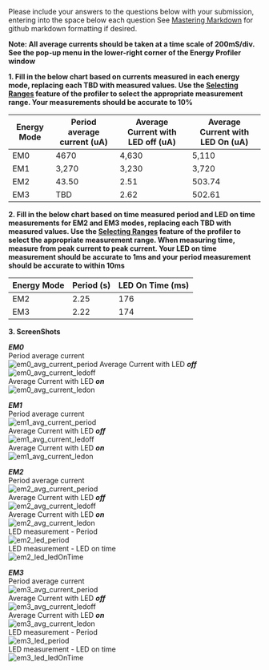 Please include your answers to the questions below with your submission, entering into the space below each question
See [Mastering Markdown](https://guides.github.com/features/mastering-markdown/) for github markdown formatting if desired.

**Note: All average currents should be taken at a time scale of 200mS/div. See the pop-up menu in the lower-right corner of the Energy Profiler window**

**1. Fill in the below chart based on currents measured in each energy mode, replacing each TBD with measured values.  Use the [Selecting Ranges](https://www.silabs.com/documents/public/user-guides/ug343-multinode-energy-profiler.pdf) feature of the profiler to select the appropriate measurement range.  Your measurements should be accurate to 10%**

Energy Mode | Period average current (uA) | Average Current with LED off (uA) | Average Current with LED On (uA)
------------| ----------------------------|-----------------------------------|-------------------------
EM0         |           4670              |           4,630                   |         5,110
EM1         |           3,270             |           3,230                   |         3,720
EM2         |           43.50             |           2.51                    |         503.74
EM3         |           TBD               |           2.62                    |         502.61

**2. Fill in the below chart based on time measured period and LED on time measurements for EM2 and EM3 modes, replacing each TBD with measured values.  Use the [Selecting Ranges](https://www.silabs.com/documents/public/user-guides/ug343-multinode-energy-profiler.pdf) feature of the profiler to select the appropriate measurement range.  When measuring time, measure from peak current to peak current.  Your LED on time measurement should be accurate to 1ms and your period measurement should be accurate to within 10ms**

Energy Mode | Period (s) | LED On Time (ms) |
------------| -----------|-------------------
EM2         |   2.25     |        176
EM3         |   2.22     |        174


**3. ScreenShots**  

***EM0***  
Period average current    
![em0_avg_current_period][em0_avg_current_period]
Average Current with LED ***off***  
![em0_avg_current_ledoff][em0_avg_current_ledoff]  
Average Current with LED ***on***  
![em0_avg_current_ledon][em0_avg_current_ledon]  

***EM1***  
Period average current    
![em1_avg_current_period][em1_avg_current_period]  
Average Current with LED ***off***  
![em1_avg_current_ledoff][em1_avg_current_ledoff]  
Average Current with LED ***on***  
![em1_avg_current_ledon][em1_avg_current_ledon]  

***EM2***  
Period average current  
![em2_avg_current_period][em2_avg_current_period]  
Average Current with LED ***off***  
![em2_avg_current_ledoff][em2_avg_current_ledoff]  
Average Current with LED ***on***  
![em2_avg_current_ledon][em2_avg_current_ledon]   
LED measurement - Period   
![em2_led_period][em2_led_period]  
LED measurement - LED on time   
![em2_led_ledOnTime][em2_led_ledOnTime]  

***EM3***  
Period average current    
![em3_avg_current_period][em3_avg_current_period]  
Average Current with LED ***off***  
![em3_avg_current_ledoff][em3_avg_current_ledoff]   
Average Current with LED ***on***  
![em3_avg_current_ledon][em3_avg_current_ledon]   
LED measurement - Period   
![em3_led_period][em3_led_period]  
LED measurement - LED on time   
![em3_led_ledOnTime][em3_led_ledOnTime]  

[em0_avg_current_period]: https://github.com/CU-ECEN-5823/ecen5823-assignment2-vido2373/blob/master/questions/Assignment2-Screenshots/em0_avg_current_period.PNG "em0_avg_current_period"
[em0_avg_current_ledoff]: https://github.com/CU-ECEN-5823/ecen5823-assignment2-vido2373/blob/master/questions/Assignment2-Screenshots/em0_avg_current_ledoff.PNG "em0_avg_current_ledoff"
[em0_avg_current_ledon]: https://github.com/CU-ECEN-5823/ecen5823-assignment2-vido2373/blob/master/questions/Assignment2-Screenshots/em0_avg_current_ledon.PNG "em0_avg_current_ledon"

[em1_avg_current_period]: https://github.com/CU-ECEN-5823/ecen5823-assignment2-vido2373/blob/master/questions/Assignment2-Screenshots/em1_avg_current_period.PNG "em1_avg_current_period"
[em1_avg_current_ledoff]: https://github.com/CU-ECEN-5823/ecen5823-assignment2-vido2373/blob/master/questions/Assignment2-Screenshots/em1_avg_current_ledoff.PNG "em1_avg_current_ledoff"
[em1_avg_current_ledon]: https://github.com/CU-ECEN-5823/ecen5823-assignment2-vido2373/blob/master/questions/Assignment2-Screenshots/em1_avg_current_ledon.PNG "em1_avg_current_ledon"

[em2_avg_current_period]: https://github.com/CU-ECEN-5823/ecen5823-assignment2-vido2373/blob/master/questions/Assignment2-Screenshots/em2_avg_current_period.PNG "em2_avg_current_period"
[em2_avg_current_ledoff]: https://github.com/CU-ECEN-5823/ecen5823-assignment2-vido2373/blob/master/questions/Assignment2-Screenshots/em2_avg_current_ledoff.PNG "em2_avg_current_ledoff"
[em2_avg_current_ledon]: https://github.com/CU-ECEN-5823/ecen5823-assignment2-vido2373/blob/master/questions/Assignment2-Screenshots/em2_avg_current_ledon.PNG "em2_avg_current_ledon"
[em2_led_period]: https://github.com/CU-ECEN-5823/ecen5823-assignment2-vido2373/blob/master/questions/Assignment2-Screenshots/em2_avg_current_period.PNG "em2_led_period"
[em2_led_ledOnTime]: https://github.com/CU-ECEN-5823/ecen5823-assignment2-vido2373/blob/master/questions/Assignment2-Screenshots/em2_avg_current_ledon.PNG "em2_led_ledOnTime"

[em3_avg_current_period]: https://github.com/CU-ECEN-5823/ecen5823-assignment2-vido2373/blob/master/questions/Assignment2-Screenshots/em3_avg_current_period.PNG "em3_avg_current_period"
[em3_avg_current_ledoff]: https://github.com/CU-ECEN-5823/ecen5823-assignment2-vido2373/blob/master/questions/Assignment2-Screenshots/em3_avg_current_ledoff.PNG "em3_avg_current_ledoff"
[em3_avg_current_ledon]: https://github.com/CU-ECEN-5823/ecen5823-assignment2-vido2373/blob/master/questions/Assignment2-Screenshots/em3_avg_current_ledon.PNG "em3_avg_current_ledon"
[em3_led_period]: https://github.com/CU-ECEN-5823/ecen5823-assignment2-vido2373/blob/master/questions/Assignment2-Screenshots/em3_avg_current_period.PNG "em3_led_period"
[em3_led_ledOnTime]: https://github.com/CU-ECEN-5823/ecen5823-assignment2-vido2373/blob/master/questions/Assignment2-Screenshots/em3_avg_current_ledon.PNG "em3_led_ledOnTime"
